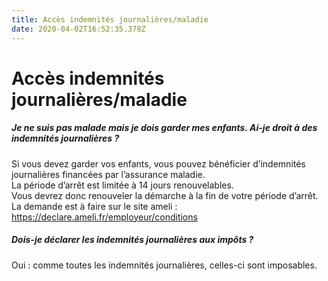 ```yaml
---
title: Accès indemnités journalières/maladie
date: 2020-04-02T16:52:35.378Z
---
```

# Accès indemnités journalières/maladie

##### Je ne suis pas malade mais je dois garder mes enfants. Ai-je droit à des indemnités journalières ?

Si vous devez garder vos enfants, vous pouvez bénéficier d’indemnités journalières financées par l’assurance maladie. \
La période d’arrêt est limitée à 14 jours renouvelables.\
Vous devrez donc renouveler la démarche à la fin de votre période d’arrêt.\
La demande est à faire sur le site ameli : https://declare.ameli.fr/employeur/conditions

##### Dois-je déclarer les indemnités journalières aux impôts ?

Oui : comme toutes les indemnités journalières, celles-ci sont imposables.